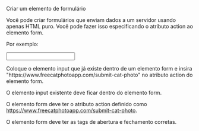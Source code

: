 Criar um elemento de formulário

Você pode criar formulários que enviam dados a um servidor usando apenas HTML puro. Você pode fazer isso especificando o atributo action ao elemento form.

Por exemplo:

<form action="/url-where-you-want-to-submit-form-data">
  <input>
</form>
Coloque o elemento input que já existe dentro de um elemento form e insira "https://www.freecatphotoapp.com/submit-cat-photo" no atributo action do elemento form.

O elemento input existente deve ficar dentro do elemento form.

O elemento form deve ter o atributo action definido como https://www.freecatphotoapp.com/submit-cat-photo.

O elemento form deve ter as tags de abertura e fechamento corretas.